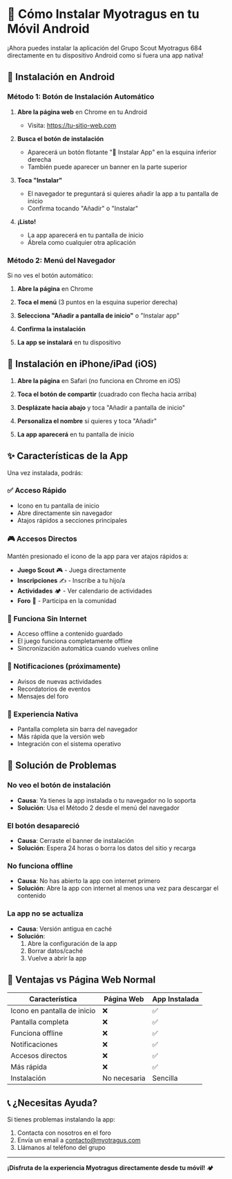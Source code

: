 # 📱 Cómo Instalar Myotragus en tu Móvil Android

¡Ahora puedes instalar la aplicación del Grupo Scout Myotragus 684 directamente en tu dispositivo Android como si fuera una app nativa!

## 🚀 Instalación en Android

### Método 1: Botón de Instalación Automático

1. **Abre la página web** en Chrome en tu Android
   - Visita: https://tu-sitio-web.com

2. **Busca el botón de instalación**
   - Aparecerá un botón flotante "📱 Instalar App" en la esquina inferior derecha
   - También puede aparecer un banner en la parte superior

3. **Toca "Instalar"**
   - El navegador te preguntará si quieres añadir la app a tu pantalla de inicio
   - Confirma tocando "Añadir" o "Instalar"

4. **¡Listo!**
   - La app aparecerá en tu pantalla de inicio
   - Ábrela como cualquier otra aplicación

### Método 2: Menú del Navegador

Si no ves el botón automático:

1. **Abre la página** en Chrome

2. **Toca el menú** (3 puntos en la esquina superior derecha)

3. **Selecciona "Añadir a pantalla de inicio"** o "Instalar app"

4. **Confirma la instalación**

5. **La app se instalará** en tu dispositivo

## 📱 Instalación en iPhone/iPad (iOS)

1. **Abre la página** en Safari (no funciona en Chrome en iOS)

2. **Toca el botón de compartir** (cuadrado con flecha hacia arriba)

3. **Desplázate hacia abajo** y toca "Añadir a pantalla de inicio"

4. **Personaliza el nombre** si quieres y toca "Añadir"

5. **La app aparecerá** en tu pantalla de inicio

## ✨ Características de la App

Una vez instalada, podrás:

### ✅ Acceso Rápido
- Icono en tu pantalla de inicio
- Abre directamente sin navegador
- Atajos rápidos a secciones principales

### 🎮 Accesos Directos
Mantén presionado el icono de la app para ver atajos rápidos a:
- **Juego Scout** 🎮 - Juega directamente
- **Inscripciones** ✍️ - Inscribe a tu hijo/a
- **Actividades** 🏕️ - Ver calendario de actividades
- **Foro** 💬 - Participa en la comunidad

### 📴 Funciona Sin Internet
- Acceso offline a contenido guardado
- El juego funciona completamente offline
- Sincronización automática cuando vuelves online

### 🔔 Notificaciones (próximamente)
- Avisos de nuevas actividades
- Recordatorios de eventos
- Mensajes del foro

### 🎨 Experiencia Nativa
- Pantalla completa sin barra del navegador
- Más rápida que la versión web
- Integración con el sistema operativo

## 🔧 Solución de Problemas

### No veo el botón de instalación
- **Causa**: Ya tienes la app instalada o tu navegador no lo soporta
- **Solución**: Usa el Método 2 desde el menú del navegador

### El botón desapareció
- **Causa**: Cerraste el banner de instalación
- **Solución**: Espera 24 horas o borra los datos del sitio y recarga

### No funciona offline
- **Causa**: No has abierto la app con internet primero
- **Solución**: Abre la app con internet al menos una vez para descargar el contenido

### La app no se actualiza
- **Causa**: Versión antigua en caché
- **Solución**: 
  1. Abre la configuración de la app
  2. Borrar datos/caché
  3. Vuelve a abrir la app

## 🎯 Ventajas vs Página Web Normal

| Característica | Página Web | App Instalada |
|---------------|-----------|---------------|
| Icono en pantalla de inicio | ❌ | ✅ |
| Pantalla completa | ❌ | ✅ |
| Funciona offline | ❌ | ✅ |
| Notificaciones | ❌ | ✅ |
| Accesos directos | ❌ | ✅ |
| Más rápida | ❌ | ✅ |
| Instalación | No necesaria | Sencilla |

## 📞 ¿Necesitas Ayuda?

Si tienes problemas instalando la app:
1. Contacta con nosotros en el foro
2. Envía un email a contacto@myotragus.com
3. Llámanos al teléfono del grupo

---

**¡Disfruta de la experiencia Myotragus directamente desde tu móvil!** 🏕️
